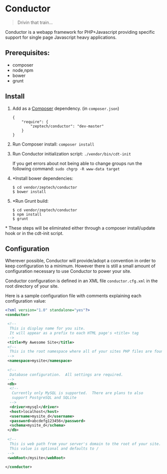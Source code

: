 # Conductor
> Drivin that train...

Conductor is a webapp framework for PHP+Javascript providing specific support
for single page Javascript heavy applications.

## Prerequisites:

 -  composer
 -  node,npm
 -  bower
 -  grunt

## Install

 1. Add as a [Composer](http://getcomposer.org) dependency. (in `composer.json`)

        {
            "require": {
                "zeptech/conductor": "dev-master"
            }
        }

 2. Run Composer install: `composer install`
 3. Run Conductor initialization script: `./vendor/bin/cdt-init`

    If you get errors about not being able to change groups run the following
    command: `sudo chgrp -R www-data target`

 4. \*Install bower dependencies:

        $ cd vendor/zeptech/conductor
        $ bower install

 5. \*Run Grunt build:

        $ cd vendor/zeptech/conductor
        $ npm install
        $ grunt

\* These steps will be eliminated either through a composer install/update hook
or in the cdt-init script.

## Configuration

Wherever possible, Conductor will provide/adopt a convention in order to keep configuration to a minimum. However there is still a small amount of configuration necessary to use Conductor to power your site.

Conductor configuration is defined in an XML file `conductor.cfg.xml` in the root directory of your site.

Here is a sample configuration file with comments explaining each configuration value:

```xml
<?xml version="1.0" standalone="yes"?>
<conductor>

 <!--
  This is display name for you site.
  It will appear as a prefix to each HTML page's <title> tag
 -->
 <title>My Awesome Site</title>
 <!--
  This is the root namespace where all of your sites PHP files are found.
 -->
 <namespace>mysite</namespace>
 
 <!--
  Database configuration.  All settings are required.
 -->
 <db>
  <!--
   Currently only MySQL is supported.  There are plans to also
   support PostgreSQL and SQLite
  -->
  <driver>mysql</driver>
  <host>localhost</host>
  <username>mysite_d</username>
  <password>abcdefg123456</password>
  <schema>mysite_d</schema>
 </db>
 
 <!--
  This is web path from your server's domain to the root of your site.
  This value is optional and defaults to /
 -->
 <webRoot>/mysite</webRoot>
 
</conductor>


